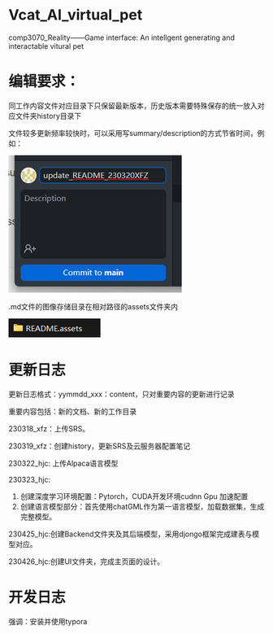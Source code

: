 # Vcat_AI_virtual_pet
comp3070_Reality——Game interface: An intellgent  generating and interactable vitural pet 

# 编辑要求：

同工作内容文件对应目录下只保留最新版本，历史版本需要特殊保存的统一放入对应文件夹history目录下

文件较多更新频率较快时，可以采用写summary/description的方式节省时间，例如：

![image-20230320112355190](README.assets/image-20230320112355190.png)

.md文件的图像存储目录在相对路径的assets文件夹内

![image-20230320112411406](README.assets/image-20230320112411406.png)

# 更新日志

更新日志格式：yymmdd_xxx：content，只对重要内容的更新进行记录

重要内容包括：新的文档、新的工作目录

230318_xfz：上传SRS。

230319_xfz：创建history，更新SRS及云服务器配置笔记

230322_hjc: 上传Alpaca语言模型

230323_hjc: 

1. 创建深度学习环境配置：Pytorch，CUDA开发环境cudnn Gpu 加速配置
2. 创建语言模型部分：首先使用chatGML作为第一语言模型，加载数据集，生成完整模型。

230425_hjc:创建Backend文件夹及其后端模型，采用djongo框架完成建表与模型对应。

230426_hjc:创建UI文件夹，完成主页面的设计。

# 开发日志

强调：安装并使用typora
